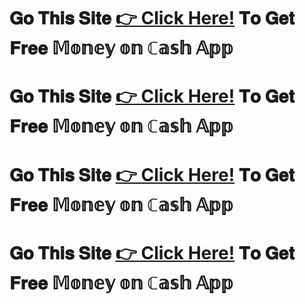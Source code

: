 # 𝐆𝐨 𝐓𝐡𝐢𝐬 𝐒𝐢𝐭𝐞 [👉 Click Here!](http://tinyurl.com/5563k3u4) 𝐓𝐨 𝐆𝐞𝐭 𝐅𝐫𝐞𝐞 𝕄𝕠𝕟𝕖𝕪 𝕠𝕟 ℂ𝕒𝕤𝕙 𝔸𝕡𝕡
# 𝐆𝐨 𝐓𝐡𝐢𝐬 𝐒𝐢𝐭𝐞 [👉 Click Here!](http://tinyurl.com/5563k3u4) 𝐓𝐨 𝐆𝐞𝐭 𝐅𝐫𝐞𝐞 𝕄𝕠𝕟𝕖𝕪 𝕠𝕟 ℂ𝕒𝕤𝕙 𝔸𝕡𝕡
# 𝐆𝐨 𝐓𝐡𝐢𝐬 𝐒𝐢𝐭𝐞 [👉 Click Here!](http://tinyurl.com/5563k3u4) 𝐓𝐨 𝐆𝐞𝐭 𝐅𝐫𝐞𝐞 𝕄𝕠𝕟𝕖𝕪 𝕠𝕟 ℂ𝕒𝕤𝕙 𝔸𝕡𝕡
# 𝐆𝐨 𝐓𝐡𝐢𝐬 𝐒𝐢𝐭𝐞 [👉 Click Here!](http://tinyurl.com/5563k3u4) 𝐓𝐨 𝐆𝐞𝐭 𝐅𝐫𝐞𝐞 𝕄𝕠𝕟𝕖𝕪 𝕠𝕟 ℂ𝕒𝕤𝕙 𝔸𝕡𝕡
